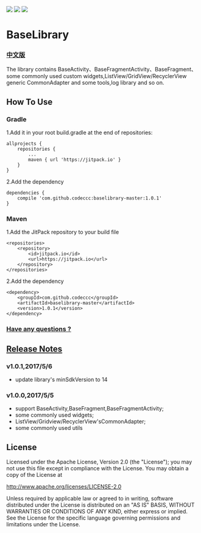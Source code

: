 ![](https://img.shields.io/hexpm/l/plug.svg) 
![](https://img.shields.io/badge/JitPack-1.0.1-green.svg)
![](https://img.shields.io/badge/maven-1.0.1-orange.svg)

 # BaseLibrary 
### [中文版](https://github.com/FancyOnePoint/BaseLibrary)
The library contains BaseActivity、BaseFragmentActivity、BaseFragment、some commonly used custom widgets,ListView/GridView/RecyclerView generic CommonAdapter and some tools,log library and so on.

## How To Use

### Gradle

1.Add it in your root build.gradle at the end of repositories:

```
allprojects {
	repositories {
		...
		maven { url 'https://jitpack.io' }
	}
}
```

2.Add the dependency
```
dependencies {
	compile 'com.github.codeccc:baselibrary-master:1.0.1'
}
```

### Maven

1.Add the JitPack repository to your build file

```
<repositories>
	<repository>
	    <id>jitpack.io</id>
	    <url>https://jitpack.io</url>
	</repository>
</repositories>
```

2.Add the dependency

```
<dependency>
    <groupId>com.github.codeccc</groupId>
    <artifactId>baselibrary-master</artifactId>
    <version>1.0.1</version>
</dependency>
```

### [Have any questions ?](https://github.com/codeccc/baselibrary-master/blob/master/docs/NOTICE.md "常见问题")

## [Release Notes](https://github.com/codeccc/baselibrary-master/blob/master/docs/update.md "更新日志")

### v1.0.1,2017/5/6
- update library's minSdkVersion to 14

### v1.0.0,2017/5/5

- support BaseActivity,BaseFragment,BaseFragmentActivity;
- some commonly used widgets;
- ListView/Gridview/RecyclerView'sCommonAdapter;
- some commonly used utils

## License

Licensed under the Apache License, Version 2.0 (the "License"); you may not use this file except in compliance with the License. You may obtain a copy of the License at

http://www.apache.org/licenses/LICENSE-2.0

Unless required by applicable law or agreed to in writing, software distributed under the License is distributed on an "AS IS" BASIS, WITHOUT WARRANTIES OR CONDITIONS OF ANY KIND, either express or implied. See the License for the specific language governing permissions and limitations under the License.

